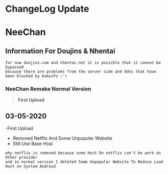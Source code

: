 # ChangeLog Update 
# NeeChan


## Information For Doujins & Nhentai
```
for now doujins.com and nhentai.net it is possible that it cannot be bypassed 
because there are problems from the server side and ddns that have been blocked by Kominfo :'(
```
### NeeChan Remake Normal Version
>**First Upload**
## 03-05-2020 
-First Upload
- Removed Netflix And Some Unpopuler Website
- Still Use Base Host 

```
why netflix is removed because some Host On netflix can't be work on Other provider
and in normal version I deleted Some Unpopular Website To Reduce Load Host on System Android
```